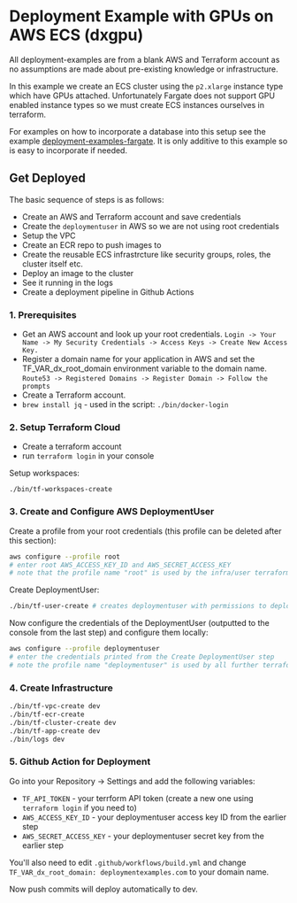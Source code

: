 # Deployment Example with GPUs on AWS ECS (dxgpu)

All deployment-examples are from a blank AWS and Terraform account as no assumptions are made about pre-existing knowledge or infrastructure.

In this example we create an ECS cluster using the `p2.xlarge` instance type which have GPUs attached.
Unfortunately Fargate does not support GPU enabled instance types so we must create ECS instances ourselves in terraform.

For examples on how to incorporate a database into this setup see the example [deployment-examples-fargate](https://github.com/mj1618/deployment-examples-fargate).
It is only additive to this example so is easy to incorporate if needed.

## Get Deployed

The basic sequence of steps is as follows:
- Create an AWS and Terraform account and save credentials
- Create the `deploymentuser` in AWS so we are not using root credentials
- Setup the VPC
- Create an ECR repo to push images to
- Create the reusable ECS infrastrcture like security groups, roles, the cluster itself etc.
- Deploy an image to the cluster
- See it running in the logs
- Create a deployment pipeline in Github Actions

### 1. Prerequisites

- Get an AWS account and look up your root credentials. 
`Login -> Your Name -> My Security Credentials -> Access Keys -> Create New Access Key.`
- Register a domain name for your application in AWS and set the TF_VAR_dx_root_domain environment variable to the domain name. 
`Route53 -> Registered Domains -> Register Domain -> Follow the prompts`
- Create a Terraform account.
- `brew install jq` - used in the script: `./bin/docker-login`

### 2. Setup Terraform Cloud

- Create a terraform account
- run `terraform login` in your console

Setup workspaces:
```
./bin/tf-workspaces-create
```

### 3. Create and Configure AWS DeploymentUser

Create a profile from your root credentials (this profile can be deleted after this section):
```sh
aws configure --profile root
# enter root AWS_ACCESS_KEY_ID and AWS_SECRET_ACCESS_KEY
# note that the profile name "root" is used by the infra/user terraform script
```

Create DeploymentUser:
```sh
./bin/tf-user-create # creates deploymentuser with permissions to deploy
```

Now configure the credentials of the DeploymentUser (outputted to the console from the last step) and configure them locally:
```sh
aws configure --profile deploymentuser
# enter the credentials printed from the Create DeploymentUser step
# note the profile name "deploymentuser" is used by all further terraform scripts
```

### 4. Create Infrastructure

```sh
./bin/tf-vpc-create dev
./bin/tf-ecr-create
./bin/tf-cluster-create dev
./bin/tf-app-create dev
./bin/logs dev
```

### 5. Github Action for Deployment

Go into your Repository -> Settings and add the following variables:
- `TF_API_TOKEN` - your terrform API token (create a new one using `terraform login` if you need to)
- `AWS_ACCESS_KEY_ID` - your deploymentuser access key ID from the earlier step
- `AWS_SECRET_ACCESS_KEY` - your deploymentuser secret key from the earlier step

You'll also need to edit `.github/workflows/build.yml` and change `TF_VAR_dx_root_domain: deploymentexamples.com` to your domain name.

Now push commits will deploy automatically to dev.